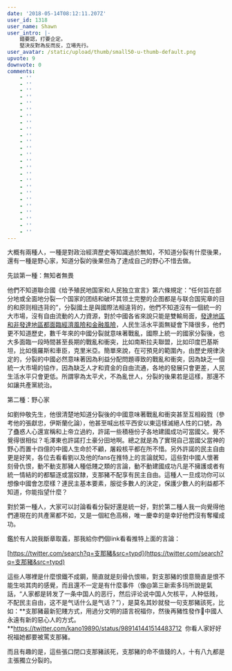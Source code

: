 ```yaml
---
date: '2018-05-14T08:12:11.207Z'
user_id: 1318
user_name: Shawn
user_intro: |-
    錯要認，打要企定。
    堅決反對為反而反，立場先行。
user_avatar: /static/upload/thumb/small50-u-thumb-default.png
upvote: 9
downvote: 0
comments:
    - ''
    - ''
    - ''
    - ''
    - ''
    - ''
    - ''
    - ''
    - ''
    - ''
    - ''
    - ''
    - ''
    - ''
    - ''
    - ''
    - ''
    - ''
    - ''
    - ''
    - ''
    - ''
    - ''
    - ''
    - ''
---
```


大概有兩種人，一種是對政治經濟歷史等知識過於無知，不知道分裂有什麼後果，還有一種是野心家，知道分裂的後果但為了達成自己的野心不惜去做。

先談第一種：無知者無畏

他們不知道聯合國《给予殖民地国家和人民独立宣言》第六條規定：“任何旨在部分地或全面地分裂一个国家的团结和破坏其领土完整的企图都是与联合国宪章的目的和原则相违背的”，分裂國土是與國際法相違背的，他們不知道沒有一個統一的大市場，沒有自由流動的人力資源，對於中國各省來說只能是雙輸局面，[發達地區和非發達地區都面臨經濟風險和金融風險](https://pincongbackup.github.io/p/79104/?s=79116)，人民生活水平面無疑會下降很多，他們更不知道歷史，數千年來的中國分裂就意味著戰亂，國際上統一的國家分裂後，也大多面臨一段時間甚至長期的戰亂和衝突，比如南斯拉夫聯盟，比如印度巴基斯坦，比如俄羅斯和車臣，克里米亞。簡單來說，在可預見的範圍內，由歷史規律決定的，分裂的中國必然意味著因為利益分配問題導致的戰亂和衝突，因為缺乏一個統一大市場的協作，因為缺乏人才和資金的自由流通，各地的發展只會更差，人民生活水平只會更低。所謂寧為太平犬，不為亂世人，分裂的後果若是這樣，那還不如讓共產黨統治。

  

第二種：野心家

如劉仲敬先生，他很清楚地知道分裂後的中國意味著戰亂和衝突甚至互相殺戮（參考他的張獻忠，伊斯蘭化論），他甚至喊出核平西安以東這樣滅絕人性的口號，為了蠱惑人心還宣稱和上帝立過約，許諾一些積極份子各地建國成功可當國父。覺不覺得很相似？毛澤東也許諾打土豪分田地啊。總之就是為了實現自己當國父當神的野心而置十四億的中國人生命於不顧，屠殺核平都在所不惜。另外許諾的民主自由更是好笑，各位去看看劉以及他的fans在推特上的言論就知，這些對中國人懷著刻骨仇恨，動不動支那豬人種低賤之類的言論，動不動建國成功凡是不擁護或者有統一情結的的都驅逐或當奴隸，支那豬不配享有民主自由。這種人一旦成功你可以想像中國會怎麼樣？連民主基本要素，服從多數人的決定，保護少數人的利益都不知道，你能指望什麼？

  

對於第一種人，大家可以討論看看分裂好還是統一好，對於第二種人我一向覺得他們連現在的共產黨都不如，又是一個紅色高棉，唯一慶幸的是幸好他們沒有奪權成功。

  

鑑於有人說我斷章取義，那我給你們個link看看推特上面的言論：

[https://twitter.com/search?q=支那豬&src=typd](https://twitter.com/search?q=支那豬&src=typd)

這些人哪裡是什麼恨鐵不成鋼，簡直就是刻骨仇恨嘛，對支那豬的恨意簡直是恨不能生啖其肉的感覺，而且還不一定是有什麼事件（像@第三新索多玛所說是氣話，“人家都是转发了一条中国人的恶行，然后评论说中国人欠核平，人种低贱，不配民主自由，这不是气话什么是气话？”），是莫名其妙就發一句支那豬該死，比如：**支那豬最新犯賤方式，用過分文明的語言祝福你，然後再豬性發作🤣中國人永遠有新的惡心人的方式。**https://twitter.com/kano19890/status/989141441514483712  你看人家好好祝福她都要被罵支那豬。

而且有趣的是，這些張口閉口支那豬該死，支那豬的命不值錢的人，十有八九都是主張獨立分裂的。
